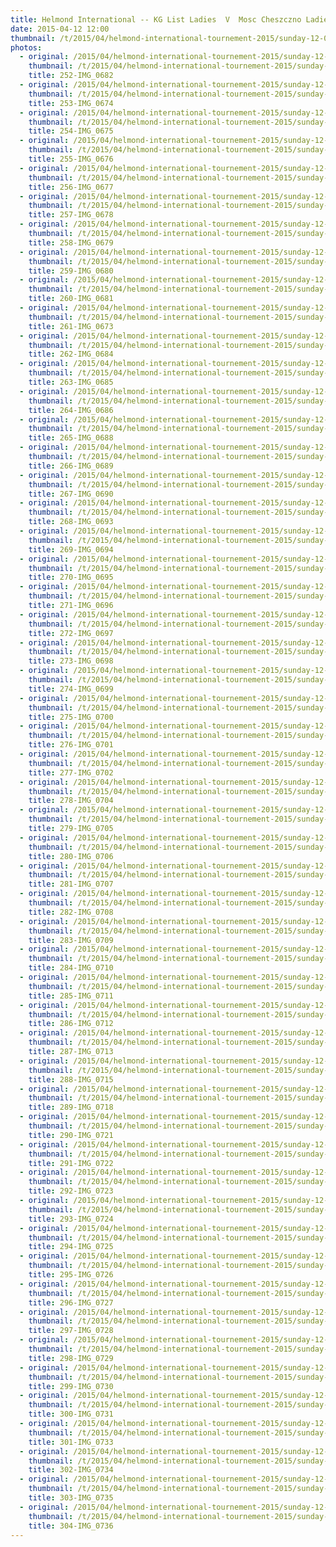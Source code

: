 ```yaml
---
title: Helmond International -- KG List Ladies  V  Mosc Cheszczno Ladies 2.
date: 2015-04-12 12:00
thumbnail: /t/2015/04/helmond-international-tournement-2015/sunday-12-04-2015/kg-list-ladies-v-mosc-cheszczno-ladies-2/252-img_0682.jpg
photos:
  - original: /2015/04/helmond-international-tournement-2015/sunday-12-04-2015/kg-list-ladies-v-mosc-cheszczno-ladies-2/252-img_0682.jpg
    thumbnail: /t/2015/04/helmond-international-tournement-2015/sunday-12-04-2015/kg-list-ladies-v-mosc-cheszczno-ladies-2/252-img_0682.jpg
    title: 252-IMG_0682
  - original: /2015/04/helmond-international-tournement-2015/sunday-12-04-2015/kg-list-ladies-v-mosc-cheszczno-ladies-2/253-img_0674.jpg
    thumbnail: /t/2015/04/helmond-international-tournement-2015/sunday-12-04-2015/kg-list-ladies-v-mosc-cheszczno-ladies-2/253-img_0674.jpg
    title: 253-IMG_0674
  - original: /2015/04/helmond-international-tournement-2015/sunday-12-04-2015/kg-list-ladies-v-mosc-cheszczno-ladies-2/254-img_0675.jpg
    thumbnail: /t/2015/04/helmond-international-tournement-2015/sunday-12-04-2015/kg-list-ladies-v-mosc-cheszczno-ladies-2/254-img_0675.jpg
    title: 254-IMG_0675
  - original: /2015/04/helmond-international-tournement-2015/sunday-12-04-2015/kg-list-ladies-v-mosc-cheszczno-ladies-2/255-img_0676.jpg
    thumbnail: /t/2015/04/helmond-international-tournement-2015/sunday-12-04-2015/kg-list-ladies-v-mosc-cheszczno-ladies-2/255-img_0676.jpg
    title: 255-IMG_0676
  - original: /2015/04/helmond-international-tournement-2015/sunday-12-04-2015/kg-list-ladies-v-mosc-cheszczno-ladies-2/256-img_0677.jpg
    thumbnail: /t/2015/04/helmond-international-tournement-2015/sunday-12-04-2015/kg-list-ladies-v-mosc-cheszczno-ladies-2/256-img_0677.jpg
    title: 256-IMG_0677
  - original: /2015/04/helmond-international-tournement-2015/sunday-12-04-2015/kg-list-ladies-v-mosc-cheszczno-ladies-2/257-img_0678.jpg
    thumbnail: /t/2015/04/helmond-international-tournement-2015/sunday-12-04-2015/kg-list-ladies-v-mosc-cheszczno-ladies-2/257-img_0678.jpg
    title: 257-IMG_0678
  - original: /2015/04/helmond-international-tournement-2015/sunday-12-04-2015/kg-list-ladies-v-mosc-cheszczno-ladies-2/258-img_0679.jpg
    thumbnail: /t/2015/04/helmond-international-tournement-2015/sunday-12-04-2015/kg-list-ladies-v-mosc-cheszczno-ladies-2/258-img_0679.jpg
    title: 258-IMG_0679
  - original: /2015/04/helmond-international-tournement-2015/sunday-12-04-2015/kg-list-ladies-v-mosc-cheszczno-ladies-2/259-img_0680.jpg
    thumbnail: /t/2015/04/helmond-international-tournement-2015/sunday-12-04-2015/kg-list-ladies-v-mosc-cheszczno-ladies-2/259-img_0680.jpg
    title: 259-IMG_0680
  - original: /2015/04/helmond-international-tournement-2015/sunday-12-04-2015/kg-list-ladies-v-mosc-cheszczno-ladies-2/260-img_0681.jpg
    thumbnail: /t/2015/04/helmond-international-tournement-2015/sunday-12-04-2015/kg-list-ladies-v-mosc-cheszczno-ladies-2/260-img_0681.jpg
    title: 260-IMG_0681
  - original: /2015/04/helmond-international-tournement-2015/sunday-12-04-2015/kg-list-ladies-v-mosc-cheszczno-ladies-2/261-img_0673.jpg
    thumbnail: /t/2015/04/helmond-international-tournement-2015/sunday-12-04-2015/kg-list-ladies-v-mosc-cheszczno-ladies-2/261-img_0673.jpg
    title: 261-IMG_0673
  - original: /2015/04/helmond-international-tournement-2015/sunday-12-04-2015/kg-list-ladies-v-mosc-cheszczno-ladies-2/262-img_0684.jpg
    thumbnail: /t/2015/04/helmond-international-tournement-2015/sunday-12-04-2015/kg-list-ladies-v-mosc-cheszczno-ladies-2/262-img_0684.jpg
    title: 262-IMG_0684
  - original: /2015/04/helmond-international-tournement-2015/sunday-12-04-2015/kg-list-ladies-v-mosc-cheszczno-ladies-2/263-img_0685.jpg
    thumbnail: /t/2015/04/helmond-international-tournement-2015/sunday-12-04-2015/kg-list-ladies-v-mosc-cheszczno-ladies-2/263-img_0685.jpg
    title: 263-IMG_0685
  - original: /2015/04/helmond-international-tournement-2015/sunday-12-04-2015/kg-list-ladies-v-mosc-cheszczno-ladies-2/264-img_0686.jpg
    thumbnail: /t/2015/04/helmond-international-tournement-2015/sunday-12-04-2015/kg-list-ladies-v-mosc-cheszczno-ladies-2/264-img_0686.jpg
    title: 264-IMG_0686
  - original: /2015/04/helmond-international-tournement-2015/sunday-12-04-2015/kg-list-ladies-v-mosc-cheszczno-ladies-2/265-img_0688.jpg
    thumbnail: /t/2015/04/helmond-international-tournement-2015/sunday-12-04-2015/kg-list-ladies-v-mosc-cheszczno-ladies-2/265-img_0688.jpg
    title: 265-IMG_0688
  - original: /2015/04/helmond-international-tournement-2015/sunday-12-04-2015/kg-list-ladies-v-mosc-cheszczno-ladies-2/266-img_0689.jpg
    thumbnail: /t/2015/04/helmond-international-tournement-2015/sunday-12-04-2015/kg-list-ladies-v-mosc-cheszczno-ladies-2/266-img_0689.jpg
    title: 266-IMG_0689
  - original: /2015/04/helmond-international-tournement-2015/sunday-12-04-2015/kg-list-ladies-v-mosc-cheszczno-ladies-2/267-img_0690.jpg
    thumbnail: /t/2015/04/helmond-international-tournement-2015/sunday-12-04-2015/kg-list-ladies-v-mosc-cheszczno-ladies-2/267-img_0690.jpg
    title: 267-IMG_0690
  - original: /2015/04/helmond-international-tournement-2015/sunday-12-04-2015/kg-list-ladies-v-mosc-cheszczno-ladies-2/268-img_0693.jpg
    thumbnail: /t/2015/04/helmond-international-tournement-2015/sunday-12-04-2015/kg-list-ladies-v-mosc-cheszczno-ladies-2/268-img_0693.jpg
    title: 268-IMG_0693
  - original: /2015/04/helmond-international-tournement-2015/sunday-12-04-2015/kg-list-ladies-v-mosc-cheszczno-ladies-2/269-img_0694.jpg
    thumbnail: /t/2015/04/helmond-international-tournement-2015/sunday-12-04-2015/kg-list-ladies-v-mosc-cheszczno-ladies-2/269-img_0694.jpg
    title: 269-IMG_0694
  - original: /2015/04/helmond-international-tournement-2015/sunday-12-04-2015/kg-list-ladies-v-mosc-cheszczno-ladies-2/270-img_0695.jpg
    thumbnail: /t/2015/04/helmond-international-tournement-2015/sunday-12-04-2015/kg-list-ladies-v-mosc-cheszczno-ladies-2/270-img_0695.jpg
    title: 270-IMG_0695
  - original: /2015/04/helmond-international-tournement-2015/sunday-12-04-2015/kg-list-ladies-v-mosc-cheszczno-ladies-2/271-img_0696.jpg
    thumbnail: /t/2015/04/helmond-international-tournement-2015/sunday-12-04-2015/kg-list-ladies-v-mosc-cheszczno-ladies-2/271-img_0696.jpg
    title: 271-IMG_0696
  - original: /2015/04/helmond-international-tournement-2015/sunday-12-04-2015/kg-list-ladies-v-mosc-cheszczno-ladies-2/272-img_0697.jpg
    thumbnail: /t/2015/04/helmond-international-tournement-2015/sunday-12-04-2015/kg-list-ladies-v-mosc-cheszczno-ladies-2/272-img_0697.jpg
    title: 272-IMG_0697
  - original: /2015/04/helmond-international-tournement-2015/sunday-12-04-2015/kg-list-ladies-v-mosc-cheszczno-ladies-2/273-img_0698.jpg
    thumbnail: /t/2015/04/helmond-international-tournement-2015/sunday-12-04-2015/kg-list-ladies-v-mosc-cheszczno-ladies-2/273-img_0698.jpg
    title: 273-IMG_0698
  - original: /2015/04/helmond-international-tournement-2015/sunday-12-04-2015/kg-list-ladies-v-mosc-cheszczno-ladies-2/274-img_0699.jpg
    thumbnail: /t/2015/04/helmond-international-tournement-2015/sunday-12-04-2015/kg-list-ladies-v-mosc-cheszczno-ladies-2/274-img_0699.jpg
    title: 274-IMG_0699
  - original: /2015/04/helmond-international-tournement-2015/sunday-12-04-2015/kg-list-ladies-v-mosc-cheszczno-ladies-2/275-img_0700.jpg
    thumbnail: /t/2015/04/helmond-international-tournement-2015/sunday-12-04-2015/kg-list-ladies-v-mosc-cheszczno-ladies-2/275-img_0700.jpg
    title: 275-IMG_0700
  - original: /2015/04/helmond-international-tournement-2015/sunday-12-04-2015/kg-list-ladies-v-mosc-cheszczno-ladies-2/276-img_0701.jpg
    thumbnail: /t/2015/04/helmond-international-tournement-2015/sunday-12-04-2015/kg-list-ladies-v-mosc-cheszczno-ladies-2/276-img_0701.jpg
    title: 276-IMG_0701
  - original: /2015/04/helmond-international-tournement-2015/sunday-12-04-2015/kg-list-ladies-v-mosc-cheszczno-ladies-2/277-img_0702.jpg
    thumbnail: /t/2015/04/helmond-international-tournement-2015/sunday-12-04-2015/kg-list-ladies-v-mosc-cheszczno-ladies-2/277-img_0702.jpg
    title: 277-IMG_0702
  - original: /2015/04/helmond-international-tournement-2015/sunday-12-04-2015/kg-list-ladies-v-mosc-cheszczno-ladies-2/278-img_0704.jpg
    thumbnail: /t/2015/04/helmond-international-tournement-2015/sunday-12-04-2015/kg-list-ladies-v-mosc-cheszczno-ladies-2/278-img_0704.jpg
    title: 278-IMG_0704
  - original: /2015/04/helmond-international-tournement-2015/sunday-12-04-2015/kg-list-ladies-v-mosc-cheszczno-ladies-2/279-img_0705.jpg
    thumbnail: /t/2015/04/helmond-international-tournement-2015/sunday-12-04-2015/kg-list-ladies-v-mosc-cheszczno-ladies-2/279-img_0705.jpg
    title: 279-IMG_0705
  - original: /2015/04/helmond-international-tournement-2015/sunday-12-04-2015/kg-list-ladies-v-mosc-cheszczno-ladies-2/280-img_0706.jpg
    thumbnail: /t/2015/04/helmond-international-tournement-2015/sunday-12-04-2015/kg-list-ladies-v-mosc-cheszczno-ladies-2/280-img_0706.jpg
    title: 280-IMG_0706
  - original: /2015/04/helmond-international-tournement-2015/sunday-12-04-2015/kg-list-ladies-v-mosc-cheszczno-ladies-2/281-img_0707.jpg
    thumbnail: /t/2015/04/helmond-international-tournement-2015/sunday-12-04-2015/kg-list-ladies-v-mosc-cheszczno-ladies-2/281-img_0707.jpg
    title: 281-IMG_0707
  - original: /2015/04/helmond-international-tournement-2015/sunday-12-04-2015/kg-list-ladies-v-mosc-cheszczno-ladies-2/282-img_0708.jpg
    thumbnail: /t/2015/04/helmond-international-tournement-2015/sunday-12-04-2015/kg-list-ladies-v-mosc-cheszczno-ladies-2/282-img_0708.jpg
    title: 282-IMG_0708
  - original: /2015/04/helmond-international-tournement-2015/sunday-12-04-2015/kg-list-ladies-v-mosc-cheszczno-ladies-2/283-img_0709.jpg
    thumbnail: /t/2015/04/helmond-international-tournement-2015/sunday-12-04-2015/kg-list-ladies-v-mosc-cheszczno-ladies-2/283-img_0709.jpg
    title: 283-IMG_0709
  - original: /2015/04/helmond-international-tournement-2015/sunday-12-04-2015/kg-list-ladies-v-mosc-cheszczno-ladies-2/284-img_0710.jpg
    thumbnail: /t/2015/04/helmond-international-tournement-2015/sunday-12-04-2015/kg-list-ladies-v-mosc-cheszczno-ladies-2/284-img_0710.jpg
    title: 284-IMG_0710
  - original: /2015/04/helmond-international-tournement-2015/sunday-12-04-2015/kg-list-ladies-v-mosc-cheszczno-ladies-2/285-img_0711.jpg
    thumbnail: /t/2015/04/helmond-international-tournement-2015/sunday-12-04-2015/kg-list-ladies-v-mosc-cheszczno-ladies-2/285-img_0711.jpg
    title: 285-IMG_0711
  - original: /2015/04/helmond-international-tournement-2015/sunday-12-04-2015/kg-list-ladies-v-mosc-cheszczno-ladies-2/286-img_0712.jpg
    thumbnail: /t/2015/04/helmond-international-tournement-2015/sunday-12-04-2015/kg-list-ladies-v-mosc-cheszczno-ladies-2/286-img_0712.jpg
    title: 286-IMG_0712
  - original: /2015/04/helmond-international-tournement-2015/sunday-12-04-2015/kg-list-ladies-v-mosc-cheszczno-ladies-2/287-img_0713.jpg
    thumbnail: /t/2015/04/helmond-international-tournement-2015/sunday-12-04-2015/kg-list-ladies-v-mosc-cheszczno-ladies-2/287-img_0713.jpg
    title: 287-IMG_0713
  - original: /2015/04/helmond-international-tournement-2015/sunday-12-04-2015/kg-list-ladies-v-mosc-cheszczno-ladies-2/288-img_0715.jpg
    thumbnail: /t/2015/04/helmond-international-tournement-2015/sunday-12-04-2015/kg-list-ladies-v-mosc-cheszczno-ladies-2/288-img_0715.jpg
    title: 288-IMG_0715
  - original: /2015/04/helmond-international-tournement-2015/sunday-12-04-2015/kg-list-ladies-v-mosc-cheszczno-ladies-2/289-img_0718.jpg
    thumbnail: /t/2015/04/helmond-international-tournement-2015/sunday-12-04-2015/kg-list-ladies-v-mosc-cheszczno-ladies-2/289-img_0718.jpg
    title: 289-IMG_0718
  - original: /2015/04/helmond-international-tournement-2015/sunday-12-04-2015/kg-list-ladies-v-mosc-cheszczno-ladies-2/290-img_0721.jpg
    thumbnail: /t/2015/04/helmond-international-tournement-2015/sunday-12-04-2015/kg-list-ladies-v-mosc-cheszczno-ladies-2/290-img_0721.jpg
    title: 290-IMG_0721
  - original: /2015/04/helmond-international-tournement-2015/sunday-12-04-2015/kg-list-ladies-v-mosc-cheszczno-ladies-2/291-img_0722.jpg
    thumbnail: /t/2015/04/helmond-international-tournement-2015/sunday-12-04-2015/kg-list-ladies-v-mosc-cheszczno-ladies-2/291-img_0722.jpg
    title: 291-IMG_0722
  - original: /2015/04/helmond-international-tournement-2015/sunday-12-04-2015/kg-list-ladies-v-mosc-cheszczno-ladies-2/292-img_0723.jpg
    thumbnail: /t/2015/04/helmond-international-tournement-2015/sunday-12-04-2015/kg-list-ladies-v-mosc-cheszczno-ladies-2/292-img_0723.jpg
    title: 292-IMG_0723
  - original: /2015/04/helmond-international-tournement-2015/sunday-12-04-2015/kg-list-ladies-v-mosc-cheszczno-ladies-2/293-img_0724.jpg
    thumbnail: /t/2015/04/helmond-international-tournement-2015/sunday-12-04-2015/kg-list-ladies-v-mosc-cheszczno-ladies-2/293-img_0724.jpg
    title: 293-IMG_0724
  - original: /2015/04/helmond-international-tournement-2015/sunday-12-04-2015/kg-list-ladies-v-mosc-cheszczno-ladies-2/294-img_0725.jpg
    thumbnail: /t/2015/04/helmond-international-tournement-2015/sunday-12-04-2015/kg-list-ladies-v-mosc-cheszczno-ladies-2/294-img_0725.jpg
    title: 294-IMG_0725
  - original: /2015/04/helmond-international-tournement-2015/sunday-12-04-2015/kg-list-ladies-v-mosc-cheszczno-ladies-2/295-img_0726.jpg
    thumbnail: /t/2015/04/helmond-international-tournement-2015/sunday-12-04-2015/kg-list-ladies-v-mosc-cheszczno-ladies-2/295-img_0726.jpg
    title: 295-IMG_0726
  - original: /2015/04/helmond-international-tournement-2015/sunday-12-04-2015/kg-list-ladies-v-mosc-cheszczno-ladies-2/296-img_0727.jpg
    thumbnail: /t/2015/04/helmond-international-tournement-2015/sunday-12-04-2015/kg-list-ladies-v-mosc-cheszczno-ladies-2/296-img_0727.jpg
    title: 296-IMG_0727
  - original: /2015/04/helmond-international-tournement-2015/sunday-12-04-2015/kg-list-ladies-v-mosc-cheszczno-ladies-2/297-img_0728.jpg
    thumbnail: /t/2015/04/helmond-international-tournement-2015/sunday-12-04-2015/kg-list-ladies-v-mosc-cheszczno-ladies-2/297-img_0728.jpg
    title: 297-IMG_0728
  - original: /2015/04/helmond-international-tournement-2015/sunday-12-04-2015/kg-list-ladies-v-mosc-cheszczno-ladies-2/298-img_0729.jpg
    thumbnail: /t/2015/04/helmond-international-tournement-2015/sunday-12-04-2015/kg-list-ladies-v-mosc-cheszczno-ladies-2/298-img_0729.jpg
    title: 298-IMG_0729
  - original: /2015/04/helmond-international-tournement-2015/sunday-12-04-2015/kg-list-ladies-v-mosc-cheszczno-ladies-2/299-img_0730.jpg
    thumbnail: /t/2015/04/helmond-international-tournement-2015/sunday-12-04-2015/kg-list-ladies-v-mosc-cheszczno-ladies-2/299-img_0730.jpg
    title: 299-IMG_0730
  - original: /2015/04/helmond-international-tournement-2015/sunday-12-04-2015/kg-list-ladies-v-mosc-cheszczno-ladies-2/300-img_0731.jpg
    thumbnail: /t/2015/04/helmond-international-tournement-2015/sunday-12-04-2015/kg-list-ladies-v-mosc-cheszczno-ladies-2/300-img_0731.jpg
    title: 300-IMG_0731
  - original: /2015/04/helmond-international-tournement-2015/sunday-12-04-2015/kg-list-ladies-v-mosc-cheszczno-ladies-2/301-img_0733.jpg
    thumbnail: /t/2015/04/helmond-international-tournement-2015/sunday-12-04-2015/kg-list-ladies-v-mosc-cheszczno-ladies-2/301-img_0733.jpg
    title: 301-IMG_0733
  - original: /2015/04/helmond-international-tournement-2015/sunday-12-04-2015/kg-list-ladies-v-mosc-cheszczno-ladies-2/302-img_0734.jpg
    thumbnail: /t/2015/04/helmond-international-tournement-2015/sunday-12-04-2015/kg-list-ladies-v-mosc-cheszczno-ladies-2/302-img_0734.jpg
    title: 302-IMG_0734
  - original: /2015/04/helmond-international-tournement-2015/sunday-12-04-2015/kg-list-ladies-v-mosc-cheszczno-ladies-2/303-img_0735.jpg
    thumbnail: /t/2015/04/helmond-international-tournement-2015/sunday-12-04-2015/kg-list-ladies-v-mosc-cheszczno-ladies-2/303-img_0735.jpg
    title: 303-IMG_0735
  - original: /2015/04/helmond-international-tournement-2015/sunday-12-04-2015/kg-list-ladies-v-mosc-cheszczno-ladies-2/304-img_0736.jpg
    thumbnail: /t/2015/04/helmond-international-tournement-2015/sunday-12-04-2015/kg-list-ladies-v-mosc-cheszczno-ladies-2/304-img_0736.jpg
    title: 304-IMG_0736
---
```

